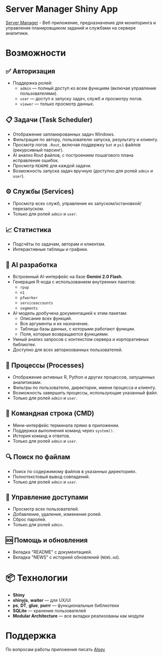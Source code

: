 # Server Manager Shiny App

[Server Manager](http://94.130.22.47:3838/) - Веб приложение, предназначение для мониторинга и управления планировщиком заданий и службами на сервере аналитики.

# Возможности

## ✅ Авторизация
- Поддержка ролей:
  - `admin` — полный доступ ко всем функциям (включая управление пользователями).
  - `user` — доступ к запуску задач, служб и просмотру логов.
  - `viewer` — только просмотр данных.

## 📋 Задачи (Task Scheduler)
- Отображение запланированных задач Windows.
- Фильтрация по автору, пользователю запуска, результату и клиенту.
- Просмотр логов `.Rout`, включая поддержку `bat` и `ps1` файлов (рекурсивный парсинг).
- AI анализ Rout файлов, с построением пошагового плана исправление ошибок.
- Просмотр `README` для каждой задачи.
- Возможность запуска задач вручную (доступно для ролей `admin` и `user`).

## ⚙️ Службы (Services)
- Просмотр всех служб, управление их запуском/остановкой/перезапуском.
- Только для ролей `admin` и `user`.

## 📈 Статистика
- Подсчёты по задачам, авторам и клиентам.
- Интерактивные таблицы и графики.

## 🤖 AI разработка
- Встроенный AI-интерфейс на базе **Gemini 2.0 Flash**.
- Генерация R-кода с использованием внутренних пакетов:
  - `rpup`
  - `n1`
  - `pfworker`
  - `serviceaccounts`
  - `segments`
- AI-модель дообучена документацией к этим пакетам:
  - Описание всех функций.
  - Все аргументы и их назначение.
  - Таблицы базы данных, с которыми работают функции.
  - Поля, которые возвращаются функциями.
- Умный анализ запросов с контекстом сервера и корпоративных библиотек.
- Доступно для всех авторизованных пользователей.

## 🧠 Процессы (Processes)
- Отображение активных R, Python и других процессов, запущенных аналитиками.
- Фильтры по пользователю, директории, имени процесса и клиенту.
- Возможность завершить процессы, использующие указанный файл.
- Только для ролей `admin` и `user`.

## 💬 Командная строка (CMD)
- Мини-интерфейс терминала прямо в приложении.
- Поддержка выполнения команд через `system()`.
- История команд и ответов.
- Только для ролей `admin` и `user`.

## 🔍 Поиск по файлам
- Поиск по содержимому файлов в указанных директориях.
- Полнотекстовый вывод совпадений.
- Только для ролей `admin` и `user`.

## 👥 Управление доступами
- Просмотр всех пользователей.
- Добавление, удаление, изменение ролей.
- Сброс паролей.
- Только для ролей `admin`.

## 🆘 Помощь и обновления
- Вкладка "README" с документацией.
- Вкладка "NEWS" с историей обновлений (`NEWS.md`).

# 📦 Технологии
- **Shiny**
- **shinyjs**, **waiter** — для UX/UI
- **ps**, **DT**, **glue**, **purrr** — функциональные библиотеки
- **SQLite** — хранение пользователей
- **Modular Architecture** — все вкладки реализованы как модули

# Поддержка
По вопросам работы приложения писать [Alsey](https://t.me/AlexeySeleznev)
